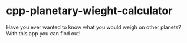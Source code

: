 # cpp-planetary-wieght-calculator
Have you ever wanted to know what you would weigh on other planets? With this app you can find out!
